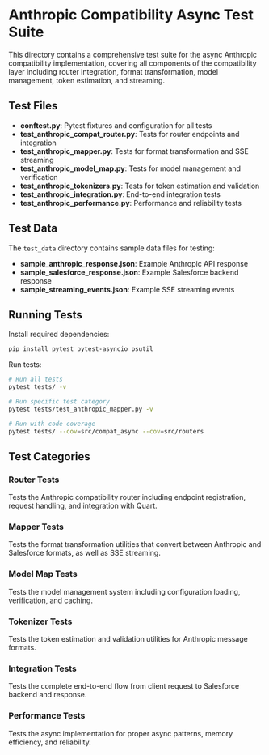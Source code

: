 # Anthropic Compatibility Async Test Suite

This directory contains a comprehensive test suite for the async Anthropic compatibility implementation, covering all components of the compatibility layer including router integration, format transformation, model management, token estimation, and streaming.

## Test Files

- **conftest.py**: Pytest fixtures and configuration for all tests
- **test_anthropic_compat_router.py**: Tests for router endpoints and integration
- **test_anthropic_mapper.py**: Tests for format transformation and SSE streaming
- **test_anthropic_model_map.py**: Tests for model management and verification
- **test_anthropic_tokenizers.py**: Tests for token estimation and validation
- **test_anthropic_integration.py**: End-to-end integration tests
- **test_anthropic_performance.py**: Performance and reliability tests

## Test Data

The `test_data` directory contains sample data files for testing:

- **sample_anthropic_response.json**: Example Anthropic API response
- **sample_salesforce_response.json**: Example Salesforce backend response
- **sample_streaming_events.json**: Example SSE streaming events

## Running Tests

Install required dependencies:

```bash
pip install pytest pytest-asyncio psutil
```

Run tests:

```bash
# Run all tests
pytest tests/ -v

# Run specific test category
pytest tests/test_anthropic_mapper.py -v

# Run with code coverage
pytest tests/ --cov=src/compat_async --cov=src/routers
```

## Test Categories

### Router Tests
Tests the Anthropic compatibility router including endpoint registration, request handling, and integration with Quart.

### Mapper Tests
Tests the format transformation utilities that convert between Anthropic and Salesforce formats, as well as SSE streaming.

### Model Map Tests
Tests the model management system including configuration loading, verification, and caching.

### Tokenizer Tests
Tests the token estimation and validation utilities for Anthropic message formats.

### Integration Tests
Tests the complete end-to-end flow from client request to Salesforce backend and response.

### Performance Tests
Tests the async implementation for proper async patterns, memory efficiency, and reliability.